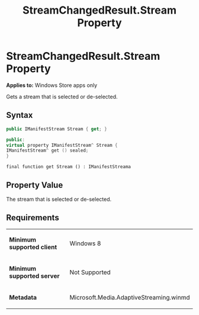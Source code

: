 ﻿---
title: StreamChangedResult.Stream Property
TOCTitle: Steam Property
ms:assetid: 5d5166cb-6096-4e81-9105-57594353134d
ms:mtpsurl: https://msdn.microsoft.com/en-us/library/JJ822743(v=VS.90)
ms:contentKeyID: 50079498
ms.date: 11/19/2012
mtps_version: v=VS.90
dev_langs:
- csharp
- c++
- jscript
---

# StreamChangedResult.Stream Property

**Applies to:** Windows Store apps only

Gets a stream that is selected or de-selected.

## Syntax

``` csharp
public IManifestStream Stream { get; }
```

``` c++
public:
virtual property IManifestStream^ Stream {
IManifestStream^ get () sealed;
}
```

``` jscript
final function get Stream () : IManifestStreama
```

## Property Value

The stream that is selected or de-selected.

## Requirements

<table>
<colgroup>
<col style="width: 50%" />
<col style="width: 50%" />
</colgroup>
<tbody>
<tr class="odd">
<td><p><strong>Minimum supported client</strong></p></td>
<td><p>Windows 8</p></td>
</tr>
<tr class="even">
<td><p><strong>Minimum supported server</strong></p></td>
<td><p>Not Supported</p></td>
</tr>
<tr class="odd">
<td><p><strong>Metadata</strong></p></td>
<td><p>Microsoft.Media.AdaptiveStreaming.winmd</p></td>
</tr>
</tbody>
</table>


